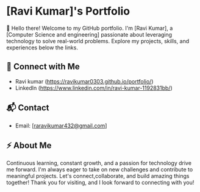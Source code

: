 # [Ravi Kumar]'s Portfolio

👋 Hello there! Welcome to my GitHub portfolio. I'm [Ravi Kumar], a [Computer Science and engineering] passionate about leveraging technology to solve real-world problems. Explore my 
   projects, skills, and experiences below the links.


## 👥 Connect with Me 

  * Ravi kumar (https://ravikumar0303.github.io/portfolio/)
  * LinkedIn (https://www.linkedin.com/in/ravi-kumar-1192831bb/)

## 📬 Contact

  - Email: [raravikumar432@gmail.com]

## ⚡ About Me

   Continuous learning, constant growth, and a passion for technology drive me forward. I'm always eager to take on new challenges and contribute to meaningful projects.
    Let's connect,collaborate, and build amazing things together!
      Thank you for visiting, and I look forward to connecting with you!



